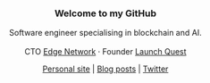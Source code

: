 <div align="center">
  <h3>Welcome to my GitHub</h3>
  <p>
    Software engineer specialising in blockchain and AI.<br><br>
    CTO <a href="https://twitter.com/edgenetwork">Edge Network</a> &middot; Founder <a href="https://launchquest.co">Launch Quest</a>
  </p>
  <p><a href="https://adamkdean.co.uk">Personal site</a> | <a href="https://adamkdean.co.uk/posts">Blog posts</a> | <a href="https://twitter.com/adamkdeancto">Twitter</a></p>
</div>
